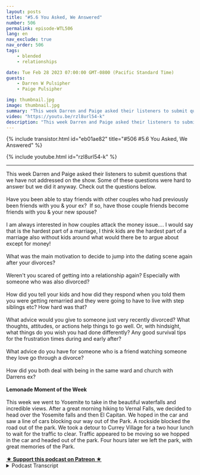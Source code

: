 ```yaml
---
layout: posts
title: "#5.6 You Asked, We Answered"
number: 506
permalink: episode-WTL506
lang: en
nav_exclude: true
nav_order: 506
tags:
    - blended
    - relationships

date: Tue Feb 28 2023 07:00:00 GMT-0800 (Pacific Standard Time)
guests:
    - Darren W Pulsipher
    - Paige Pulsipher

img: thumbnail.jpg
image: thumbnail.jpg
summary: "This week Darren and Paige asked their listeners to submit questions that we have not addressed on the show. Some of these questions were hard to answer but we did it anyway."
video: "https://youtu.be/rzl8url54-k"
description: "This week Darren and Paige asked their listeners to submit questions that we have not addressed on the show. Some of these questions were hard to answer but we did it anyway."
---
```


<div>
{% include transistor.html id="eb01ae82" title="#506 #5.6 You Asked, We Answered" %}

{% include youtube.html id="rzl8url54-k" %}
</div>

---

<html><head></head><body><div>This week Darren and Paige asked their listeners to submit questions that we have not addressed on the show. Some of these questions were hard to answer but we did it anyway. Check out the questions below.<br><br></div><div>Have you been able to stay friends with other couples who had previously been friends with you &amp; your ex?&nbsp; If so, have those couple friends become friends with you &amp; your new spouse?<br><br></div><div>I am always interested in how couples attack the money issue…. I would say that is the hardest part of a marriage, I think kids are the hardest part of a marriage also without kids around what would there be to argue about except for money!<br><br></div><div>What was the main motivation to decide to jump into the dating scene again after your divorces?<br><br></div><div>Weren't you scared of getting into a relationship again? Especially with someone who was also divorced?<br><br></div><div>How did you tell your kids and how did they respond when you told them you were getting remarried and they were going to have to live with step siblings etc? How hard was that?<br><br></div><div>What advice would you give to someone just very recently divorced? What thoughts, attitudes, or actions help things to go well. Or, with hindsight, what things do you wish you had done differently? Any good survival tips for the frustration times during and early after?<br><br></div><div>What advice do you have for someone who is a friend watching someone they love go through a divorce?<br><br></div><div>How did you both deal with being in the same ward and church with Darrens ex?<br><br></div><div><strong>Lemonade Moment of the Week<br></strong><br></div><div>This week we went to Yosemite to take in the beautiful waterfalls and incredible views. After a great morning hiking to Vernal Falls, we decided to head over the Yosemite falls and then El Capitan. We hoped in the car and saw a line of cars blocking our way out of the Park. A rockside blocked the road out of the park. We took a detour to Currey Village for a two hour lunch to wait for the traffic to clear. Traffic appeared to be moving so we hopped in the car and headed out of the park. Four hours later we left the park, with great memories of the Park.<br><br></div>
<strong>
  <a href="https://www.patreon.com/wheresthelemonade" target="_donate" rel="payment" title="★ Support this podcast on Patreon ★">★ Support this podcast on Patreon ★</a>
</strong></body></html>

<details>
<summary> Podcast Transcript </summary>

<p></p>

</details>
